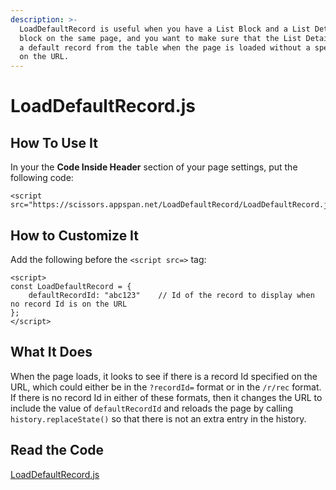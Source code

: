 ```yaml
---
description: >-
  LoadDefaultRecord is useful when you have a List Block and a List Details
  block on the same page, and you want to make sure that the List Details block displays
  a default record from the table when the page is loaded without a specific record ID
  on the URL.
---
```


# LoadDefaultRecord.js

## How To Use It

In your the **Code Inside Header** section of your page settings, put the following code:

```
<script src="https://scissors.appspan.net/LoadDefaultRecord/LoadDefaultRecord.js">
```

## How to Customize It

Add the following before the `<script src=>` tag:

```
<script>
const LoadDefaultRecord = {
    defaultRecordId: "abc123"    // Id of the record to display when no record Id is on the URL
};
</script>
```

## What It Does

When the page loads, it looks to see if there is a record Id specified on the URL, which could
either be in the `?recordId=` format or in the `/r/rec` format. If there is no record Id in either
of these formats, then it changes the URL to include the value of `defaultRecordId` and reloads
the page by calling `history.replaceState()` so that there is not an extra entry in the history.

## Read the Code

[LoadDefaultRecord.js](https://scissors.appspan.net/LoadDefaultRecord/LoadDefaultRecord.js)
